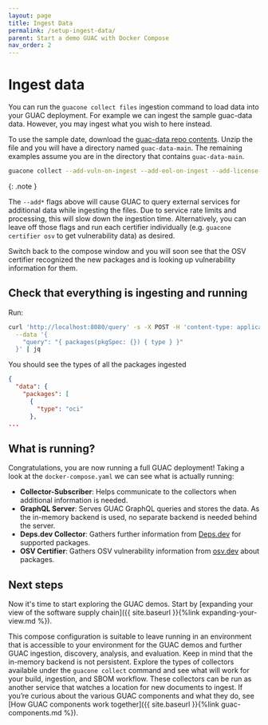 ```yaml
---
layout: page
title: Ingest Data
permalink: /setup-ingest-data/
parent: Start a demo GUAC with Docker Compose
nav_order: 2
---
```


# Ingest data

You can run the `guacone collect files` ingestion command to load data into your
GUAC deployment. For example we can ingest the sample guac-data data. However,
you may ingest what you wish to here instead.

To use the sample date, download the
[guac-data repo contents](https://github.com/guacsec/guac-data/archive/refs/heads/main.zip).
Unzip the file and you will have a directory named `guac-data-main`. The
remaining examples assume you are in the directory that contains
`guac-data-main`.

```bash
guacone collect --add-vuln-on-ingest --add-eol-on-ingest --add-license-on-ingest files guac-data-main/docs
```

{: .note }

The `--add*` flags above will cause GUAC to query external services for
additional data while ingesting the files. Due to service rate limits and
processing, this will slow down the ingestion time. Alternatively, you can leave
off those flags and run each certifier individually (e.g.
`guacone certifier osv` to get vulnerability data) as desired.

Switch back to the compose window and you will soon see that the OSV certifier
recognized the new packages and is looking up vulnerability information for
them.

## Check that everything is ingesting and running

Run:

```bash
curl 'http://localhost:8080/query' -s -X POST -H 'content-type: application/json' \
  --data '{
    "query": "{ packages(pkgSpec: {}) { type } }"
  }' | jq
```

You should see the types of all the packages ingested

```json
{
  "data": {
    "packages": [
      {
        "type": "oci"
      },
...
```

## What is running?

Congratulations, you are now running a full GUAC deployment! Taking a look at
the `docker-compose.yaml` we can see what is actually running:

- **Collector-Subscriber**: Helps communicate to the collectors when additional
  information is needed.
- **GraphQL Server**: Serves GUAC GraphQL queries and stores the data. As the
  in-memory backend is used, no separate backend is needed behind the server.
- **Deps.dev Collector**: Gathers further information from
  [Deps.dev](https://deps.dev/) for supported packages.
- **OSV Certifier**: Gathers OSV vulnerability information from
  [osv.dev](https://osv.dev/) about packages.

## Next steps

Now it's time to start exploring the GUAC demos. Start by [expanding your view
of the software supply chain]({{
site.baseurl }}{%link expanding-your-view.md %}).

This compose configuration is suitable to leave running in an environment that
is accessible to your environment for the GUAC demos and further GUAC ingestion,
discovery, analysis, and evaluation. Keep in mind that the in-memory backend is
not persistent. Explore the types of collectors available under the
`guacone collect` command and see what will work for your build, ingestion, and
SBOM workflow. These collectors can be run as another service that watches a
location for new documents to ingest. If you’re curious about the various GUAC
components and what they do, see [How GUAC components work together]({{
site.baseurl }}{%link guac-components.md %}).
